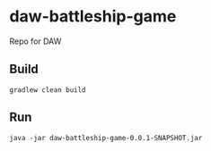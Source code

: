# daw-battleship-game
Repo for DAW

## Build
```
gradlew clean build
```

## Run
``` 
java -jar daw-battleship-game-0.0.1-SNAPSHOT.jar
```

